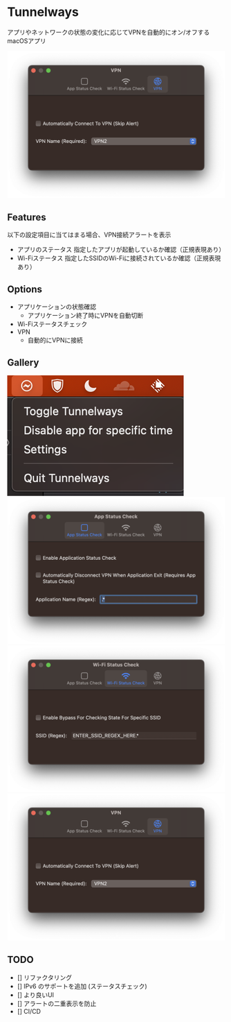 # Tunnelways

アプリやネットワークの状態の変化に応じてVPNを自動的にオン/オフするmacOSアプリ

![Alert](./assets/vpn.png)

## Features

以下の設定項目に当てはまる場合、VPN接続アラートを表示

- アプリのステータス
  指定したアプリが起動しているか確認（正規表現あり）
- Wi-Fiステータス
  指定したSSIDのWi-Fiに接続されているか確認（正規表現あり）

## Options

- アプリケーションの状態確認
  - アプリケーション終了時にVPNを自動切断
- Wi-Fiステータスチェック
- VPN
  - 自動的にVPNに接続

## Gallery

![Satus Bar](./assets/statusbar.png)
![Status Check - App](./assets/statuscheck_app.png)
![Status Check - Wi-Fi](./assets/statuscheck_wifi.png)
![VPN](./assets/vpn.png)

## TODO

- [] リファクタリング
- [] IPv6 のサポートを追加 (ステータスチェック)
- [] より良いUI
- [] アラートの二重表示を防止
- [] CI/CD

